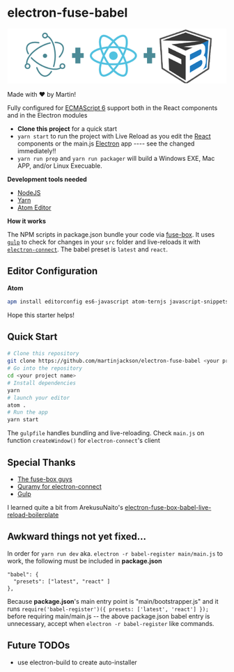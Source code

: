 # electron-fuse-babel

![electron-fuse-babel](icons/erf-logo.png)

 Made with ♥ by Martin!

 Fully configured for [ECMAScript 6](http://es6-features.org) support both in the React components and in the Electron modules

- **Clone this project** for a quick start
- `yarn start` to run the project with Live Reload as you edit the [React](https://facebook.github.io/react/) components or the main.js [Electron](http://electron.atom.io/) app ---- see the changed immediately!!
- `yarn run prep` and `yarn run packager` will build a Windows EXE, Mac APP, and/or Linux Execuable.

**Development tools needed**
- [NodeJS](https://nodejs.org/en/)
- [Yarn](https://yarnpkg.com/en/)
- [Atom Editor](https://atom.io/)

**How it works**

The NPM scripts in package.json bundle your code via [fuse-box](http://fuse-box.org/). It uses [`gulp`](https://github.com/gulpjs/gulp) to check for changes in your `src` folder and live-reloads it with [`electron-connect`](https://github.com/Quramy/electron-connect).
The babel preset is `latest` and `react`.

## Editor Configuration
**Atom**
```bash
apm install editorconfig es6-javascript atom-ternjs javascript-snippets linter linter-eslint language-babel autocomplete-modules file-icons
```

Hope this starter helps!



## Quick Start

```bash
# Clone this repository
git clone https://github.com/martinjackson/electron-fuse-babel <your project name>
# Go into the repository
cd <your project name>
# Install dependencies
yarn
# launch your editor
atom .
# Run the app
yarn start
```

The `gulpfile` handles bundling and live-reloading.
Check `main.js` on function `createWindow()` for `electron-connect`'s client


## Special Thanks
- [The fuse-box guys](https://github.com/fuse-box)
- [Quramy for electron-connect](https://github.com/Quramy/electron-connect)
- [Gulp](https://github.com/gulpjs/gulp)

I learned quite a bit from ArekusuNaito's  [electron-fuse-box-babel-live-reload-boilerplate](https://github.com/ArekusuNaito/electron-fuse-box-babel-live-reload-boilerplate)

## Awkward things not yet fixed...

In order for `yarn run dev` aka. `electron -r babel-register main/main.js` to
work, the following must be included in **package.json**
```
"babel": {
  "presets": ["latest", "react" ]
},
```
Because **package.json**'s main entry point is "main/bootstrapper.js" and it runs `require('babel-register')({ presets: ['latest', 'react'] });` before requiring main/main.js -- the above package.json babel entry is unnecessary, accept when `electron -r babel-register` like commands.

## Future TODOs
- use electron-build to create auto-installer
